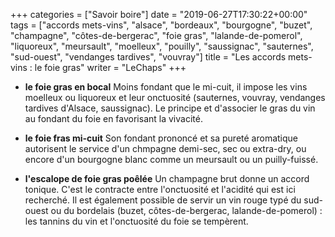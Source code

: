 +++
categories = ["Savoir boire"]
date = "2019-06-27T17:30:22+00:00"
tags = ["accords mets-vins", "alsace", "bordeaux", "bourgogne", "buzet", "champagne", "côtes-de-bergerac", "foie gras", "lalande-de-pomerol", "liquoreux", "meursault", "moelleux", "pouilly", "saussignac", "sauternes", "sud-ouest", "vendanges tardives", "vouvray"] 
title = "Les accords mets-vins : le foie gras"
writer = "LeChaps"
+++

* **le foie gras en bocal**
Moins fondant que le mi-cuit, il impose les vins moelleux ou liquoreux et leur onctuosité (sauternes, vouvray, vendanges tardives d'Alsace, saussignac). Le principe et d'associer le gras du vin au fondant du foie en favorisant la vivacité.

* **le foie fras mi-cuit**
Son fondant prononcé et sa pureté aromatique autorisent le service d'un chmpagne demi-sec, sec ou extra-dry, ou encore d'un bourgogne blanc comme un meursault ou un puilly-fuissé.

* **l'escalope de foie gras poêlée**
Un champagne brut donne un accord tonique. C'est le contracte entre l'onctuosité et l'acidité qui est ici recherché. Il est également possible de servir un vin rouge typé du sud-ouest ou du bordelais (buzet, côtes-de-bergerac, lalande-de-pomerol) : les tannins du vin et l'onctuosité du foie se tempèrent.
